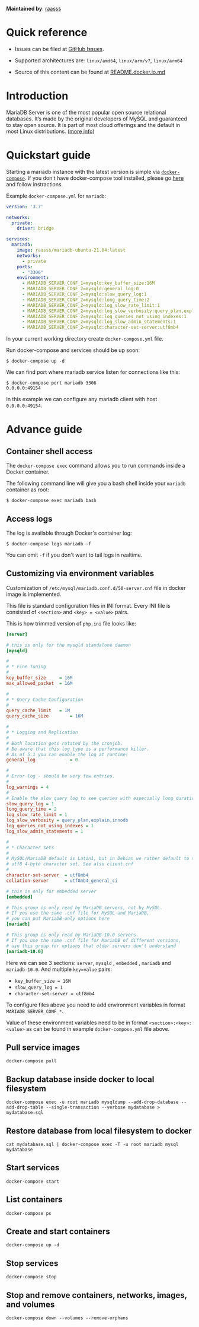 **Maintained by**: [raasss](https://github.com/raasss/)


# Quick reference

-	Issues can be filed at [GitHub Issues](https://github.com/raasss/docker-mariadb-ubuntu-21.04/issues).

-	Supported architectures are: `linux/amd64`, `linux/arm/v7`, `linux/arm64` 

-	Source of this content can be found at [README.docker.io.md](https://github.com/raasss/docker-mariadb-ubuntu-21.04/blob/main/README.docker.io.md)

# Introduction

MariaDB Server is one of the most popular open source relational databases. It’s made by the original developers of MySQL and guaranteed to stay open source. It is part of most cloud offerings and the default in most Linux distributions. ([more info](https://mariadb.org/documentation/))

# Quickstart guide

Starting a mariadb instance with the latest version is simple via [`docker-compose`](https://github.com/docker/compose). If you don't have docker-compose tool installed, please go [here](https://docs.docker.com/compose/install/) and follow instractions.

Example `docker-compose.yml` for `mariadb`:

```yaml
version: '3.7'

networks:
  private:
    driver: bridge

services:
  mariadb:
    image: raasss/mariadb-ubuntu-21.04:latest
    networks:
      - private
    ports:
      - "3306"
    environment:
      - MARIADB_SERVER_CONF_1=mysqld:key_buffer_size:16M
      - MARIADB_SERVER_CONF_2=mysqld:general_log:0
      - MARIADB_SERVER_CONF_2=mysqld:slow_query_log:1
      - MARIADB_SERVER_CONF_2=mysqld:long_query_time:2
      - MARIADB_SERVER_CONF_2=mysqld:log_slow_rate_limit:1
      - MARIADB_SERVER_CONF_2=mysqld:log_slow_verbosity:query_plan,explain,innodb
      - MARIADB_SERVER_CONF_2=mysqld:log_queries_not_using_indexes:1
      - MARIADB_SERVER_CONF_2=mysqld:log_slow_admin_statements:1
      - MARIADB_SERVER_CONF_2=mysqld:character-set-server:utf8mb4
```

In your current working directory create `docker-compose.yml` file.

Run docker-compose and services should be up soon:

```console
$ docker-compose up -d
```

We can find port where mariadb service listen for connections like this:

```console
$ docker-compose port mariadb 3306
0.0.0.0:49154
```

In this example we can configure any mariadb client with host `0.0.0.0:49154`.

# Advance guide

## Container shell access

The `docker-compose exec` command allows you to run commands inside a Docker container.

The following command line will give you a bash shell inside your `mariadb` container as root:

```console
$ docker-compose exec mariadb bash
```

## Access logs

The log is available through Docker's container log:

```console
$ docker-compose logs mariadb -f
```

You can omit `-f` if you don't want to tail logs in realtime.

## Customizing via environment variables

Customization of `/etc/mysql/mariadb.conf.d/50-server.cnf` file in docker image is implemented.

This file is standard configuration files in INI format. Every INI file is consisted of `<section>` and `<key> = <value>` pairs.

This is how trimmed version of `php.ini` file looks like:

```ini
[server]

# this is only for the mysqld standalone daemon
[mysqld]

#
# * Fine Tuning
#
key_buffer_size		= 16M
max_allowed_packet	= 16M

#
# * Query Cache Configuration
#
query_cache_limit	= 1M
query_cache_size        = 16M

#
# * Logging and Replication
#
# Both location gets rotated by the cronjob.
# Be aware that this log type is a performance killer.
# As of 5.1 you can enable the log at runtime!
general_log             = 0

#
# Error log - should be very few entries.
#
log_warnings = 4
#
# Enable the slow query log to see queries with especially long duration
slow_query_log = 1
long_query_time = 2
log_slow_rate_limit	= 1
log_slow_verbosity = query_plan,explain,innodb
log_queries_not_using_indexes = 1
log_slow_admin_statements = 1

#
# * Character sets
#
# MySQL/MariaDB default is Latin1, but in Debian we rather default to the full
# utf8 4-byte character set. See also client.cnf
#
character-set-server  = utf8mb4
collation-server      = utf8mb4_general_ci

# this is only for embedded server
[embedded]

# This group is only read by MariaDB servers, not by MySQL.
# If you use the same .cnf file for MySQL and MariaDB,
# you can put MariaDB-only options here
[mariadb]

# This group is only read by MariaDB-10.0 servers.
# If you use the same .cnf file for MariaDB of different versions,
# use this group for options that older servers don't understand
[mariadb-10.0]
```

Here we can see 3 sections: `server`, `mysqld` , `embedded` , `mariadb` and `mariadb-10.0`. And multiple `key=value` pairs:

- `key_buffer_size = 16M`
- `slow_query_log = 1`
- `character-set-server = utf8mb4`

To configure files above you need to add environment variables in format `MARIADB_SERVER_CONF_*`.

Value of these environment variables need to be in format `<section>:<key>:<value>` as can be found in example `docker-compose.yml` file above.

## Pull service images
```console
docker-compose pull
```

## Backup database inside docker to local filesystem
```console
docker-compose exec -u root mariadb mysqldump --add-drop-database --add-drop-table --single-transaction --verbose mydatabase > mydatabase.sql
```

## Restore database from local filesystem to docker
```console
cat mydatabase.sql | docker-compose exec -T -u root mariadb mysql mydatabase
```

## Start services
```console
docker-compose start
```

## List containers
```console
docker-compose ps
```

## Create and start containers
```console
docker-compose up -d
```

## Stop services
```console
docker-compose stop
```

## Stop and remove containers, networks, images, and volumes
```console
docker-compose down --volumes --remove-orphans
```
